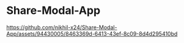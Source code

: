 # Share-Modal-App


https://github.com/nikhil-x24/Share-Modal-App/assets/94430005/8463369d-6413-43ef-8c09-8d4d295410bd

